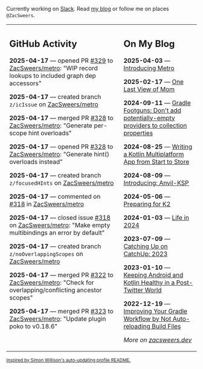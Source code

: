 Currently working on [Slack](https://slack.com/). Read [my blog](https://zacsweers.dev/) or follow me on places `@ZacSweers`.

<table><tr><td valign="top" width="60%">

## GitHub Activity
<!-- githubActivity starts -->
**2025-04-17** — opened PR [#329](https://github.com/ZacSweers/metro/pull/329) to [ZacSweers/metro](https://github.com/ZacSweers/metro): "WIP record lookups to included graph dep accessors"

**2025-04-17** — created branch `z/icIssue` on [ZacSweers/metro](https://github.com/ZacSweers/metro)

**2025-04-17** — merged PR [#328](https://github.com/ZacSweers/metro/pull/328) to [ZacSweers/metro](https://github.com/ZacSweers/metro): "Generate per-scope hint overloads"

**2025-04-17** — opened PR [#328](https://github.com/ZacSweers/metro/pull/328) to [ZacSweers/metro](https://github.com/ZacSweers/metro): "Generate hint() overloads instead"

**2025-04-17** — created branch `z/focusedHInts` on [ZacSweers/metro](https://github.com/ZacSweers/metro)

**2025-04-17** — commented on [#318](https://github.com/ZacSweers/metro/issues/318#issuecomment-2813985050) in [ZacSweers/metro](https://github.com/ZacSweers/metro)

**2025-04-17** — closed issue [#318](https://github.com/ZacSweers/metro/issues/318) on [ZacSweers/metro](https://github.com/ZacSweers/metro): "Make empty multibindings an error by default"

**2025-04-17** — created branch `z/noOverlappingScopes` on [ZacSweers/metro](https://github.com/ZacSweers/metro)

**2025-04-17** — merged PR [#322](https://github.com/ZacSweers/metro/pull/322) to [ZacSweers/metro](https://github.com/ZacSweers/metro): "Check for overlapping/conflicting ancestor scopes"

**2025-04-17** — merged PR [#323](https://github.com/ZacSweers/metro/pull/323) to [ZacSweers/metro](https://github.com/ZacSweers/metro): "Update plugin poko to v0.18.6"
<!-- githubActivity ends -->
</td><td valign="top" width="40%">

## On My Blog
<!-- blog starts -->
**2025-04-03** — [Introducing Metro](https://www.zacsweers.dev/introducing-metro/)

**2025-02-17** — [One Last View of Mom](https://www.zacsweers.dev/one-last-view-of-mom/)

**2024-09-11** — [Gradle Footguns: Don't add potentially-empty providers to collection properties](https://www.zacsweers.dev/gradle-footgun-adding-empty-providers-to-collection-properties/)

**2024-08-25** — [Writing a Kotlin Multiplatform App from Start to Store](https://www.zacsweers.dev/writing-a-kotlin-multiplatform-app-from-start-to-store/)

**2024-08-09** — [Introducing: Anvil-KSP](https://www.zacsweers.dev/introducing-anvil-ksp/)

**2024-05-06** — [Preparing for K2](https://www.zacsweers.dev/preparing-for-k2/)

**2024-01-03** — [Life in 2024](https://www.zacsweers.dev/life-in-2024/)

**2023-07-09** — [Catching Up on CatchUp: 2023](https://www.zacsweers.dev/catching-up-on-catchup-2023/)

**2023-01-10** — [Keeping Android and Kotlin Healthy in a Post-Twitter World](https://www.zacsweers.dev/keeping-android-healthy/)

**2022-12-19** — [Improving Your Gradle Workflow by Not Auto-reloading Build Files](https://www.zacsweers.dev/improving-your-workflow-by-not-auto-reloading-build-files/)
<!-- blog ends -->
_More on [zacsweers.dev](https://zacsweers.dev/)_
</td></tr></table>

<sub><a href="https://simonwillison.net/2020/Jul/10/self-updating-profile-readme/">Inspired by Simon Willison's auto-updating profile README.</a></sub>